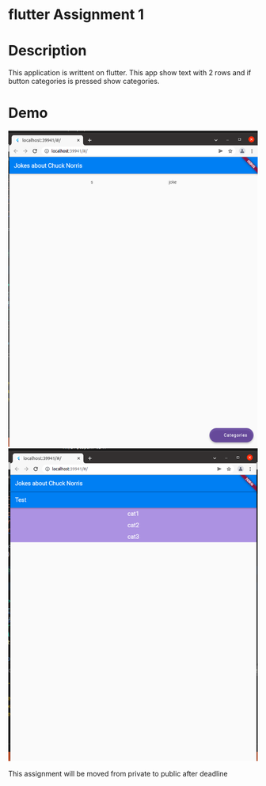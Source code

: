 # flutter Assignment 1
# Description
This application is writtent on flutter. This app show text with 2 rows and if button categories is pressed show categories.
# Demo
![alt text](./Demo1.png)
![alt text](./Demo2.png)

This assignment will be moved from private to public after deadline
